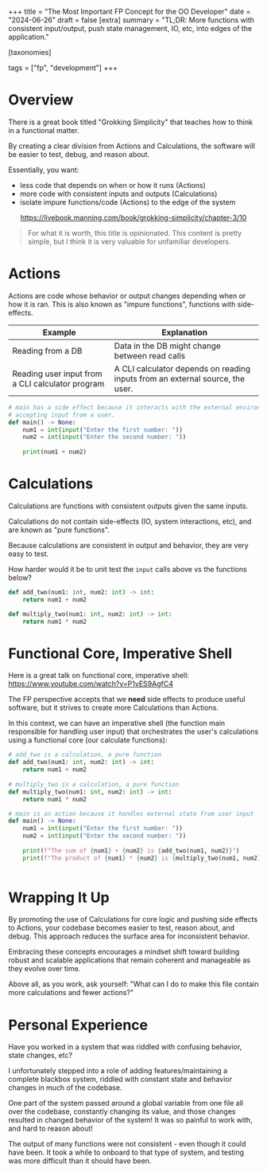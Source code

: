 +++
title = "The Most Important FP Concept for the OO Developer"
date = "2024-06-26"
draft = false
[extra]
summary = "TL;DR: More functions with consistent input/output, push state management, IO, etc, into edges of the application."

[taxonomies]

tags = ["fp", "development"]
+++


# Overview
There is a great book titled "Grokking Simplicity" that teaches how to think in a functional matter. 

By creating a clear division from Actions and Calculations, the software will be easier to test, debug, and reason about.

Essentially, you want:

- less code that depends on when or how it runs (Actions)
- more code with consistent inputs and outputs (Calculations)
- isolate impure functions/code (Actions) to the edge of the system



<center><a href="https://livebook.manning.com/book/grokking-simplicity/chapter-3/10"><p>https://livebook.manning.com/book/grokking-simplicity/chapter-3/10</p></a></center>

> For what it is worth, this title is opinionated. This content is pretty simple, but I think it is very valuable for unfamiliar developers.


# Actions
Actions are code whose behavior or output changes depending when or how it is ran. This is also known as "impure functions", functions with side-effects.

| Example                               | Explanation                                                                                                     |
|---------------------------------------|-----------------------------------------------------------------------------------------------------------------|
| Reading from a DB                     | Data in the DB might change between read calls |
| Reading user input from a CLI calculator program | A CLI calculator depends on reading inputs from an external source, the user.                                                                                                               |

```py
# main has a side effect because it interacts with the external environment,
# accepting input from a user.
def main() -> None:
	num1 = int(input("Enter the first number: "))
	num2 = int(input("Enter the second number: "))
	
	print(num1 + num2)
```

# Calculations
Calculations are functions with consistent outputs given the same inputs.

Calculations do not contain side-effects (IO, system interactions, etc), and are known as "pure functions".

Because calculations are consistent in output and behavior, they are very easy to test. 

How harder would it be to unit test the `input` calls above vs the functions below?

```py
def add_two(num1: int, num2: int) -> int:
	return num1 + num2

def multiply_two(num1: int, num2: int) -> int:
	return num1 * num2
```
# Functional Core, Imperative Shell
Here is a great talk on functional core, imperative shell: <a href="https://www.youtube.com/watch?v=P1vES9AgfC4"> https://www.youtube.com/watch?v=P1vES9AgfC4 </a> 

The FP perspective accepts that we **need** side effects to produce useful software, but it strives to create more Calculations than Actions.

In this context, we can have an imperative shell (the function main responsible for handling user input) that orchestrates the user's calculations using a functional core (our calculate functions):

```py
# add_two is a calculation, a pure function
def add_two(num1: int, num2: int) -> int:
	return num1 + num2
	
# multiply_two is a calculation, a pure function
def multiply_two(num1: int, num2: int) -> int:
	return num1 * num2

# main is an action because it handles external state from user input
def main() -> None:
	num1 = int(input("Enter the first number: "))
	num2 = int(input("Enter the second number: "))
	
    print(f"The sum of {num1} + {num2} is {add_two(num1, num2)}")
    print(f"The product of {num1} * {num2} is {multiply_two(num1, num2)}")
		
```

# Wrapping It Up
By promoting the use of Calculations for core logic and pushing side effects to Actions, your codebase becomes easier to test, reason about, and debug. This approach reduces the surface area for inconsistent behavior.

Embracing these concepts encourages a mindset shift toward building robust and scalable applications that remain coherent and manageable as they evolve over time.

Above all, as you work, ask yourself: "What can I do to make this file contain more calculations and fewer actions?"


# Personal Experience
Have you worked in a system that was riddled with confusing behavior, state changes, etc?

I unfortunately stepped into a role of adding features/maintaining a complete blackbox system, riddled with constant state and behavior changes in much of the codebase.

One part of the system passed around a global variable from one file all over the codebase, constantly changing its value, and those changes resulted in changed behavior of the system! It was so painful to work with, and hard to reason about!

The output of many functions were not consistent - even though it could have been. It took a while to onboard to that type of system, and testing was more difficult than it should have been.


